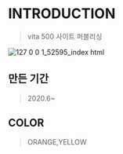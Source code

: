 # INTRODUCTION
> vita 500 사이트 퍼블리싱<br>

![127 0 0 1_52595_index html](https://user-images.githubusercontent.com/58199479/83942477-9a5d7700-a82e-11ea-91f8-bb74ea8ee7e6.png)

## 만든 기간
> 2020.6~
## COLOR
> ORANGE,YELLOW


